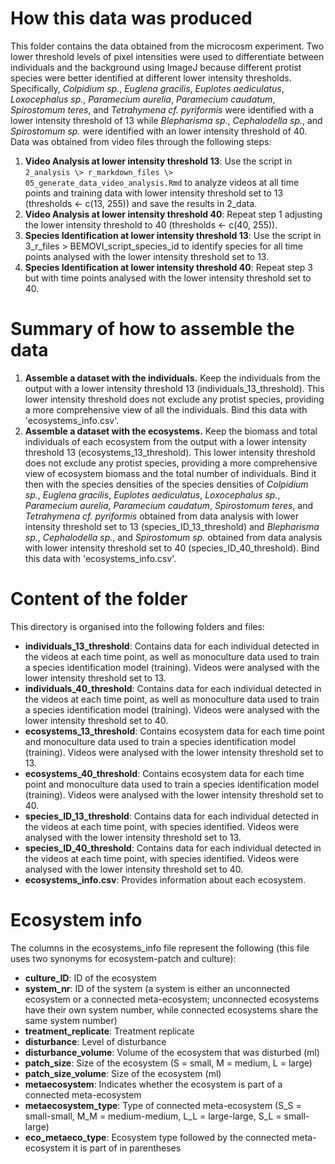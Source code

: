 # How this data was produced

This folder contains the data obtained from the microcosm experiment. Two lower threshold levels of pixel intensities were used to differentiate between individuals and the background using ImageJ because different protist species were better identified at different lower intensity thresholds. Specifically, *Colpidium sp.*, *Euglena gracilis*, *Euplotes aediculatus*, *Loxocephalus sp.*, *Paramecium aurelia*, *Paramecium caudatum*, *Spirostomum teres*, and *Tetrahymena cf. pyriformis* were identified with a lower intensity threshold of 13 while *Blepharisma sp.*, *Cephalodella sp.*, and *Spirostomum sp.* were identified with an lower intensity threshold of 40. Data was obtained from video files through the following steps:

1.  **Video Analysis at lower intensity threshold 13**: Use the script in `2_analysis \> r_markdown_files \> 05_generate_data_video_analysis.Rmd` to analyze videos at all time points and training data with lower intensity threshold set to 13 (thresholds \<- c(13, 255)) and save the results in 2_data.
2.  **Video Analysis at lower intensity threshold 40**: Repeat step 1 adjusting the lower intensity threshold to 40 (thresholds \<- c(40, 255)).
3.  **Species Identification at lower intensity threshold 13**: Use the script in 3_r_files \> BEMOVI_script_species_id to identify species for all time points analysed with the lower intensity threshold set to 13.
4.  **Species Identification at lower intensity threshold 40**: Repeat step 3 but with time points analysed with the lower intensity threshold set to 40.

# Summary of how to assemble the data

1.  **Assemble a dataset with the individuals.** Keep the individuals from the output with a lower intensity threshold 13 (individuals_13_threshold). This lower intensity threshold does not exclude any protist species, providing a more comprehensive view of all the individuals. Bind this data with 'ecosystems_info.csv'.
2.  **Assemble a dataset with the ecosystems.** Keep the biomass and total individuals of each ecosystem from the output with a lower intensity threshold 13 (ecosystems_13_threshold). This lower intensity threshold does not exclude any protist species, providing a more comprehensive view of ecosystem biomass and the total number of individuals. Bind it then with the species densities of the species densities of *Colpidium sp.*, *Euglena gracilis*, *Euplotes aediculatus*, *Loxocephalus sp.*, *Paramecium aurelia*, *Paramecium caudatum*, *Spirostomum teres*, and *Tetrahymena cf. pyriformis* obtained from data analysis with lower intensity threshold set to 13 (species_ID_13_threshold) and *Blepharisma sp.*, *Cephalodella sp.*, and *Spirostomum sp.* obtained from data analysis with lower intensity threshold set to 40 (species_ID_40_threshold). Bind this data with 'ecosystems_info.csv'.

# Content of the folder

This directory is organised into the following folders and files:

- **individuals_13_threshold**: Contains data for each individual detected in the videos at each time point, as well as monoculture data used to train a species identification model (training). Videos were analysed with the lower intensity threshold set to 13.  
- **individuals_40_threshold**: Contains data for each individual detected in the videos at each time point, as well as monoculture data used to train a species identification model (training). Videos were analysed with the lower intensity threshold set to 40.  
- **ecosystems_13_threshold**: Contains ecosystem data for each time point and monoculture data used to train a species identification model (training). Videos were analysed with the lower intensity threshold set to 13.  
- **ecosystems_40_threshold**: Contains ecosystem data for each time point and monoculture data used to train a species identification model (training). Videos were analysed with the lower intensity threshold set to 40.  
- **species_ID_13_threshold**: Contains data for each individual detected in the videos at each time point, with species identified. Videos were analysed with the lower intensity threshold set to 13.  
- **species_ID_40_threshold**: Contains data for each individual detected in the videos at each time point, with species identified. Videos were analysed with the lower intensity threshold set to 40.  
- **ecosystems_info.csv**: Provides information about each ecosystem.  

# Ecosystem info

The columns in the ecosystems_info file represent the following (this file uses two synonyms for ecosystem-patch and culture):

- **culture_ID**: ID of the ecosystem  
- **system_nr**: ID of the system (a system is either an unconnected ecosystem or a connected meta-ecosystem; unconnected ecosystems have their own system number, while connected ecosystems share the same system number)  
- **treatment_replicate**: Treatment replicate  
- **disturbance**: Level of disturbance  
- **disturbance_volume**: Volume of the ecosystem that was disturbed (ml)  
- **patch_size**: Size of the ecosystem (S = small, M = medium, L = large)  
- **patch_size_volume**: Size of the ecosystem (ml)  
- **metaecosystem**: Indicates whether the ecosystem is part of a connected meta-ecosystem  
- **metaecosystem_type**: Type of connected meta-ecosystem (S_S = small-small, M_M = medium-medium, L_L = large-large, S_L = small-large)  
- **eco_metaeco_type**: Ecosystem type followed by the connected meta-ecosystem it is part of in parentheses
